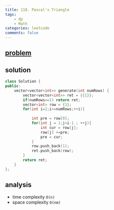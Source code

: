 ```yaml
---
title: 118. Pascal's Triangle
tags:  
    - dp
    - Math
categories: leetcode
comments: false
---
```


## [problem](https://leetcode.com/problems/pascals-triangle/)

## solution
```c++
class Solution {
public:
    vector<vector<int>> generate(int numRows) {
        vector<vector<int>> ret = {{1}};
        if(numRows==1) return ret;
        vector<int> row = {1};
        for(int i=2;i<=numRows;++i){
            
            int pre = row[0];
            for(int j = 1;j<i-1 ; ++j){
                int cur = row[j];
                row[j] +=pre;
                pre = cur;
            }
            row.push_back(1);
            ret.push_back(row);
        }
        return ret;      
    }
};
```

## analysis
- time complexity `O(n)`
- space complexity `O(nm)`